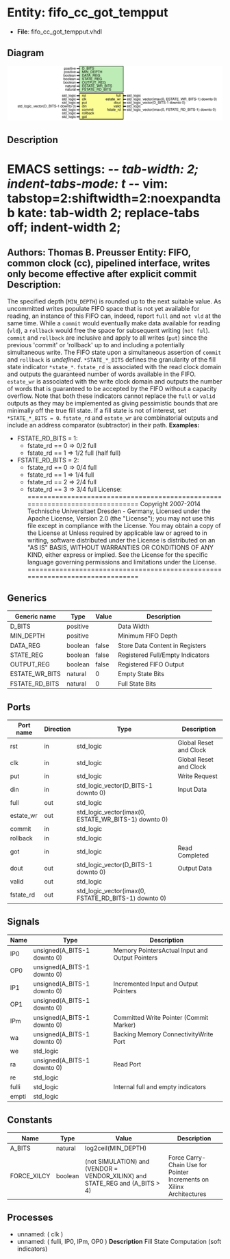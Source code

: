 # Entity: fifo_cc_got_tempput

- **File**: fifo_cc_got_tempput.vhdl
## Diagram

![Diagram](fifo_cc_got_tempput.svg "Diagram")
## Description

EMACS settings: -*-  tab-width: 2; indent-tabs-mode: t -*-
vim: tabstop=2:shiftwidth=2:noexpandtab
kate: tab-width 2; replace-tabs off; indent-width 2;
=============================================================================
Authors:					Thomas B. Preusser
Entity:					FIFO, common clock (cc), pipelined interface, writes only become effective after explicit commit
Description:
-------------------------------------
The specified depth (``MIN_DEPTH``) is rounded up to the next suitable value.
As uncommitted writes populate FIFO space that is not yet available for
reading, an instance of this FIFO can, indeed, report ``full`` and ``not vld``
at the same time. While a ``commit`` would eventually make data available for
reading (``vld``), a ``rollback`` would free the space for subsequent writing
(``not ful``).
``commit`` and ``rollback`` are inclusive and apply to all writes (``put``) since
the previous 'commit' or 'rollback' up to and including a potentially
simultaneous write.
The FIFO state upon a simultaneous assertion of ``commit`` and ``rollback`` is
*undefined*.
``*STATE_*_BITS`` defines the granularity of the fill state indicator
``*state_*``. ``fstate_rd`` is associated with the read clock domain and outputs
the guaranteed number of words available in the FIFO. ``estate_wr`` is
associated with the write clock domain and outputs the number of words that
is guaranteed to be accepted by the FIFO without a capacity overflow. Note
that both these indicators cannot replace the ``full`` or ``valid`` outputs as
they may be implemented as giving pessimistic bounds that are minimally off
the true fill state.
If a fill state is not of interest, set ``*STATE_*_BITS = 0``.
``fstate_rd`` and ``estate_wr`` are combinatorial outputs and include an address
comparator (subtractor) in their path.
**Examples:**
* FSTATE_RD_BITS = 1:
  * fstate_rd == 0 => 0/2 full
  * fstate_rd == 1 => 1/2 full (half full)
* FSTATE_RD_BITS = 2:
  * fstate_rd == 0 => 0/4 full
  * fstate_rd == 1 => 1/4 full
  * fstate_rd == 2 => 2/4 full
  * fstate_rd == 3 => 3/4 full
License:
=============================================================================
Copyright 2007-2014 Technische Universitaet Dresden - Germany,
Licensed under the Apache License, Version 2.0 (the "License");
you may not use this file except in compliance with the License.
You may obtain a copy of the License at
Unless required by applicable law or agreed to in writing, software
distributed under the License is distributed on an "AS IS" BASIS,
WITHOUT WARRANTIES OR CONDITIONS OF ANY KIND, either express or implied.
See the License for the specific language governing permissions and
limitations under the License.
=============================================================================
## Generics

| Generic name   | Type     | Value | Description                      |
| -------------- | -------- | ----- | -------------------------------- |
| D_BITS         | positive |       | Data Width                       |
| MIN_DEPTH      | positive |       | Minimum FIFO Depth               |
| DATA_REG       | boolean  | false | Store Data Content in Registers  |
| STATE_REG      | boolean  | false | Registered Full/Empty Indicators |
| OUTPUT_REG     | boolean  | false | Registered FIFO Output           |
| ESTATE_WR_BITS | natural  | 0     | Empty State Bits                 |
| FSTATE_RD_BITS | natural  | 0     | Full State Bits                  |
## Ports

| Port name | Direction | Type                                                 | Description            |
| --------- | --------- | ---------------------------------------------------- | ---------------------- |
| rst       | in        | std_logic                                            | Global Reset and Clock |
| clk       | in        | std_logic                                            | Global Reset and Clock |
| put       | in        | std_logic                                            | Write Request          |
| din       | in        | std_logic_vector(D_BITS-1 downto 0)                  | Input Data             |
| full      | out       | std_logic                                            |                        |
| estate_wr | out       | std_logic_vector(imax(0, ESTATE_WR_BITS-1) downto 0) |                        |
| commit    | in        | std_logic                                            |                        |
| rollback  | in        | std_logic                                            |                        |
| got       | in        | std_logic                                            | Read Completed         |
| dout      | out       | std_logic_vector(D_BITS-1 downto 0)                  | Output Data            |
| valid     | out       | std_logic                                            |                        |
| fstate_rd | out       | std_logic_vector(imax(0, FSTATE_RD_BITS-1) downto 0) |                        |
## Signals

| Name  | Type                        | Description                                     |
| ----- | --------------------------- | ----------------------------------------------- |
| IP0   | unsigned(A_BITS-1 downto 0) | Memory PointersActual Input and Output Pointers |
| OP0   | unsigned(A_BITS-1 downto 0) |                                                 |
| IP1   | unsigned(A_BITS-1 downto 0) | Incremented Input and Output Pointers           |
| OP1   | unsigned(A_BITS-1 downto 0) |                                                 |
| IPm   | unsigned(A_BITS-1 downto 0) | Committed Write Pointer (Commit Marker)         |
| wa    | unsigned(A_BITS-1 downto 0) | Backing Memory ConnectivityWrite Port           |
| we    | std_logic                   |                                                 |
| ra    | unsigned(A_BITS-1 downto 0) | Read Port                                       |
| re    | std_logic                   |                                                 |
| fulli | std_logic                   | Internal full and empty indicators              |
| empti | std_logic                   |                                                 |
## Constants

| Name        | Type    | Value                                                                         | Description                                                          |
| ----------- | ------- | ----------------------------------------------------------------------------- | -------------------------------------------------------------------- |
| A_BITS      | natural |  log2ceil(MIN_DEPTH)                                                          |                                                                      |
| FORCE_XILCY | boolean |  (not SIMULATION) and (VENDOR = VENDOR_XILINX) and STATE_REG and (A_BITS > 4) | Force Carry-Chain Use for Pointer Increments on Xilinx Architectures |
## Processes
- unnamed: ( clk )
- unnamed: ( fulli, IP0, IPm, OP0 )
**Description**
Fill State Computation (soft indicators)

